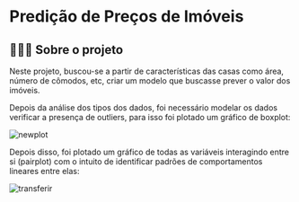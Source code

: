 # Predição de Preços de Imóveis

## 👨🏾‍🏫 Sobre o projeto

Neste projeto, buscou-se a partir de características das casas como área, número de cômodos, etc, criar um modelo que buscasse prever o valor dos imóveis.

Depois da análise dos tipos dos dados, foi necessário modelar os dados verificar a presença de outliers, para isso foi plotado um gráfico de boxplot:


![newplot](https://github.com/juanlucas7/Predicao_Precos/assets/149596266/fcd9c1ae-b612-4d40-8e12-aa351fc67130)

Depois disso, foi plotado um gráfico de todas as variáveis interagindo entre si (pairplot) com o intuito de identificar padrões de comportamentos lineares entre elas:

![transferir](https://github.com/juanlucas7/Predicao_Precos/assets/149596266/b7971098-0a00-4ba9-8152-3532bff82064)
